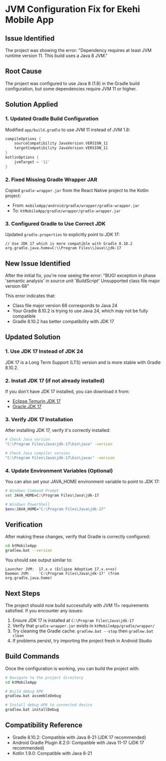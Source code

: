 # JVM Configuration Fix for Ekehi Mobile App

## Issue Identified
The project was showing the error: "Dependency requires at least JVM runtime version 11. This build uses a Java 8 JVM."

## Root Cause
The project was configured to use Java 8 (1.8) in the Gradle build configuration, but some dependencies require JVM 11 or higher.

## Solution Applied

### 1. Updated Gradle Build Configuration
Modified `app/build.gradle` to use JVM 11 instead of JVM 1.8:

```gradle
compileOptions {
    sourceCompatibility JavaVersion.VERSION_11
    targetCompatibility JavaVersion.VERSION_11
}
kotlinOptions {
    jvmTarget = '11'
}
```

### 2. Fixed Missing Gradle Wrapper JAR
Copied `gradle-wrapper.jar` from the React Native project to the Kotlin project:
- From: `mobileApp/android/gradle/wrapper/gradle-wrapper.jar`
- To: `ktMobileApp/gradle/wrapper/gradle-wrapper.jar`

### 3. Configured Gradle to Use Correct JDK
Updated `gradle.properties` to explicitly point to JDK 17:

```properties
// Use JDK 17 which is more compatible with Gradle 8.10.2
org.gradle.java.home=C:\\Program Files\\Java\\jdk-17
```

## New Issue Identified
After the initial fix, you're now seeing the error: "BUG! exception in phase 'semantic analysis' in source unit '_BuildScript_' Unsupported class file major version 68"

This error indicates that:
- Class file major version 68 corresponds to Java 24
- Your Gradle 8.10.2 is trying to use Java 24, which may not be fully compatible
- Gradle 8.10.2 has better compatibility with JDK 17

## Updated Solution

### 1. Use JDK 17 Instead of JDK 24
JDK 17 is a Long Term Support (LTS) version and is more stable with Gradle 8.10.2.

### 2. Install JDK 17 (if not already installed)
If you don't have JDK 17 installed, you can download it from:
- [Eclipse Temurin JDK 17](https://adoptium.net/temurin/releases/?version=17)
- [Oracle JDK 17](https://www.oracle.com/java/technologies/javase/jdk17-archive-downloads.html)

### 3. Verify JDK 17 Installation
After installing JDK 17, verify it's correctly installed:
```bash
# Check Java version
"C:\Program Files\Java\jdk-17\bin\java" -version

# Check Java compiler version
"C:\Program Files\Java\jdk-17\bin\javac" -version
```

### 4. Update Environment Variables (Optional)
You can also set your JAVA_HOME environment variable to point to JDK 17:
```bash
# Windows Command Prompt
set JAVA_HOME=C:\Program Files\Java\jdk-17

# Windows PowerShell
$env:JAVA_HOME="C:\Program Files\Java\jdk-17"
```

## Verification
After making these changes, verify that Gradle is correctly configured:

```bash
cd ktMobileApp
gradlew.bat --version
```

You should see output similar to:
```
Launcher JVM:  17.x.x (Eclipse Adoptium 17.x.x+xx)
Daemon JVM:    'C:\Program Files\Java\jdk-17' (from org.gradle.java.home)
```

## Next Steps
The project should now build successfully with JVM 11+ requirements satisfied. If you encounter any issues:

1. Ensure JDK 17 is installed at `C:\Program Files\Java\jdk-17`
2. Verify that `gradle-wrapper.jar` exists in `ktMobileApp/gradle/wrapper/`
3. Try cleaning the Gradle cache: `gradlew.bat --stop` then `gradlew.bat clean`
4. If problems persist, try importing the project fresh in Android Studio

## Build Commands
Once the configuration is working, you can build the project with:

```bash
# Navigate to the project directory
cd ktMobileApp

# Build debug APK
gradlew.bat assembleDebug

# Install debug APK to connected device
gradlew.bat installDebug
```

## Compatibility Reference
- Gradle 8.10.2: Compatible with Java 8-21 (JDK 17 recommended)
- Android Gradle Plugin 8.2.0: Compatible with Java 11-17 (JDK 17 recommended)
- Kotlin 1.9.0: Compatible with Java 8-21
```